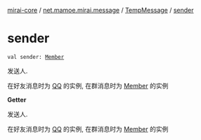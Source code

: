 [mirai-core](../../index.md) / [net.mamoe.mirai.message](../index.md) / [TempMessage](index.md) / [sender](./sender.md)

# sender

`val sender: `[`Member`](../../net.mamoe.mirai.contact/-member/index.md)

发送人.

在好友消息时为 [QQ](../../net.mamoe.mirai.contact/-q-q/index.md) 的实例, 在群消息时为 [Member](../../net.mamoe.mirai.contact/-member/index.md) 的实例

**Getter**

发送人.

在好友消息时为 [QQ](../../net.mamoe.mirai.contact/-q-q/index.md) 的实例, 在群消息时为 [Member](../../net.mamoe.mirai.contact/-member/index.md) 的实例

